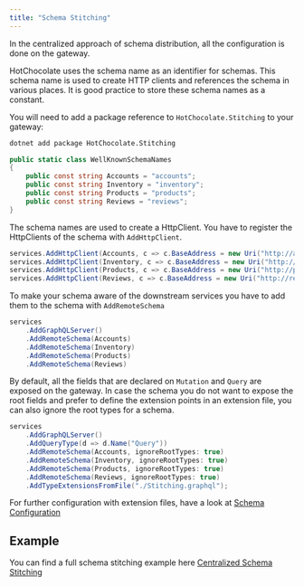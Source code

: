 ```yaml
---
title: "Schema Stitching"
---
```


In the centralized approach of schema distribution, all the configuration is done on the gateway.

HotChocolate uses the schema name as an identifier for schemas. This schema name is used to create HTTP clients and references the schema in various places. It is good practice to store these schema names as a constant.

You will need to add a package reference to `HotChocolate.Stitching` to your gateway:

```bash
dotnet add package HotChocolate.Stitching
```

```csharp
public static class WellKnownSchemaNames
{
    public const string Accounts = "accounts";
    public const string Inventory = "inventory";
    public const string Products = "products";
    public const string Reviews = "reviews";
}
```

The schema names are used to create a HttpClient. You have to register the HttpClients of the schema with `AddHttpClient`.

```csharp
services.AddHttpClient(Accounts, c => c.BaseAddress = new Uri("http://accounts.service.local/graphql"));
services.AddHttpClient(Inventory, c => c.BaseAddress = new Uri("http://inventory.service.local/graphql"));
services.AddHttpClient(Products, c => c.BaseAddress = new Uri("http://products.service.local/graphql"));
services.AddHttpClient(Reviews, c => c.BaseAddress = new Uri("http://reviews.service.local/graphql"));
```

To make your schema aware of the downstream services you have to add them to the schema with `AddRemoteSchema`

```csharp
services
    .AddGraphQLServer()
    .AddRemoteSchema(Accounts)
    .AddRemoteSchema(Inventory)
    .AddRemoteSchema(Products)
    .AddRemoteSchema(Reviews)
```

By default, all the fields that are declared on `Mutation` and `Query` are exposed on the gateway.
In case the schema you do not want to expose the root fields and prefer to define the extension points in an extension file, you can also ignore the root types for a schema.

```csharp
services
    .AddGraphQLServer()
    .AddQueryType(d => d.Name("Query"))
    .AddRemoteSchema(Accounts, ignoreRootTypes: true)
    .AddRemoteSchema(Inventory, ignoreRootTypes: true)
    .AddRemoteSchema(Products, ignoreRootTypes: true)
    .AddRemoteSchema(Reviews, ignoreRootTypes: true)
    .AddTypeExtensionsFromFile("./Stitching.graphql");
```

For further configuration with extension files, have a look at [Schema Configuration](schema-configuration.md)

## Example

You can find a full schema stitching example here [Centralized Schema Stitching](https://github.com/ChilliCream/hotchocolate-examples/tree/master/misc/Stitching/centralized)
